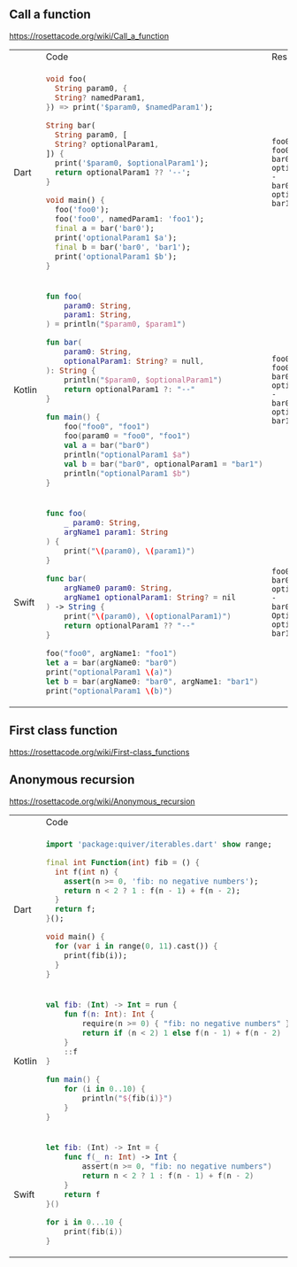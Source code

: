Call a function
----------------------------------------------------------------

https://rosettacode.org/wiki/Call_a_function

<table>

<tr>
<td></td>
<td>Code</td>
<td>Result</td>
</tr>

<tr>
<td>Dart</td>
<td>

<!---------------- Dart ---------------->
```dart
void foo(
  String param0, {
  String? namedParam1,
}) => print('$param0, $namedParam1');

String bar(
  String param0, [
  String? optionalParam1,
]) {
  print('$param0, $optionalParam1');
  return optionalParam1 ?? '--';
}

void main() {
  foo('foo0');
  foo('foo0', namedParam1: 'foo1');
  final a = bar('bar0');
  print('optionalParam1 $a');
  final b = bar('bar0', 'bar1');
  print('optionalParam1 $b');
}
```
</td>
<td>

```
foo0, null
foo0, foo1
bar0, null
optionalParam1 --
bar0, bar1
optionalParam1 bar1
```
</td>
</tr>

<tr>
<td>Kotlin</td>
<td>

<!---------------- Kotlin ---------------->
```kotlin
fun foo(
    param0: String,
    param1: String,
) = println("$param0, $param1")

fun bar(
    param0: String,
    optionalParam1: String? = null,
): String {
    println("$param0, $optionalParam1")
    return optionalParam1 ?: "--"
}

fun main() {
    foo("foo0", "foo1")
    foo(param0 = "foo0", "foo1")
    val a = bar("bar0")
    println("optionalParam1 $a")
    val b = bar("bar0", optionalParam1 = "bar1")
    println("optionalParam1 $b")
}
```
</td>
<td>

```
foo0, foo1
foo0, foo1
bar0, null
optionalParam1 --
bar0, bar1
optionalParam1 bar1
```
</td>
</tr>

<tr>
<td>Swift</td>
<td>

<!---------------- Swift ---------------->
```swift
func foo(
    _ param0: String,
    argName1 param1: String
) {
    print("\(param0), \(param1)")
}

func bar(
    argName0 param0: String,
    argName1 optionalParam1: String? = nil
) -> String {
    print("\(param0), \(optionalParam1)")
    return optionalParam1 ?? "--"
}

foo("foo0", argName1: "foo1")
let a = bar(argName0: "bar0")
print("optionalParam1 \(a)")
let b = bar(argName0: "bar0", argName1: "bar1")
print("optionalParam1 \(b)")
```
</td>
<td>

```
foo0, foo1
bar0, nil
optionalParam1 --
bar0, Optional("bar1")
optionalParam1 bar1
```
</td>
</tr>

</table>

First class function
----------------------------------------------------------------

https://rosettacode.org/wiki/First-class_functions

Anonymous recursion
----------------------------------------------------------------

https://rosettacode.org/wiki/Anonymous_recursion

<table>

<tr>
<td></td>
<td>Code</td>
<td>Result</td>
</tr>

<tr>
<td>Dart</td>
<td>

<!---------------- Dart ---------------->
```dart
import 'package:quiver/iterables.dart' show range;

final int Function(int) fib = () {
  int f(int n) {
    assert(n >= 0, 'fib: no negative numbers');
    return n < 2 ? 1 : f(n - 1) + f(n - 2);
  }
  return f;
}();

void main() {
  for (var i in range(0, 11).cast()) {
    print(fib(i));
  }
}
```
</td>
<td>

```
1
1
2
3
5
8
13
21
34
55
89
```
</td>
</tr>

<tr>
<td>Kotlin</td>
<td>

<!---------------- Kotlin ---------------->
```kotlin
val fib: (Int) -> Int = run {
    fun f(n: Int): Int {
        require(n >= 0) { "fib: no negative numbers" }
        return if (n < 2) 1 else f(n - 1) + f(n - 2)
    }
    ::f
}

fun main() {
    for (i in 0..10) {
        println("${fib(i)}")
    }
}
```
</td>
<td>

```
1
1
2
3
5
8
13
21
34
55
89
```
</td>
</tr>

<tr>
<td>Swift</td>
<td>

<!---------------- Swift ---------------->
```swift
let fib: (Int) -> Int = {
    func f(_ n: Int) -> Int {
        assert(n >= 0, "fib: no negative numbers")
        return n < 2 ? 1 : f(n - 1) + f(n - 2)
    }
    return f
}()

for i in 0...10 {
    print(fib(i))
}
```
</td>
<td>

```
1
1
2
3
5
8
13
21
34
55
89
```
</td>
</tr>

</table>